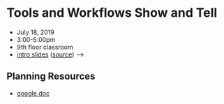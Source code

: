 # Tools and Workflows Show and Tell
- July 18, 2019
- 3:00-5:00pm
- 9th floor classroom
- [intro slides](https://flatironinstitute.github.io/learn-sciware-dev/03_ToolsWorkflows/slides.html) ([source](intro.md)) -->

## Planning Resources
- [google doc](https://docs.google.com/document/d/1av9GcZeaCiXDzy9I0zWgcaF33jdgJOvHFWM5FZXFewc/edit)
